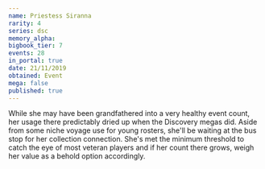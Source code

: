 ```yaml
---
name: Priestess Siranna
rarity: 4
series: dsc
memory_alpha:
bigbook_tier: 7
events: 28
in_portal: true
date: 21/11/2019
obtained: Event
mega: false
published: true
---
```


While she may have been grandfathered into a very healthy event count, her usage there predictably dried up when the Discovery megas did. Aside from some niche voyage use for young rosters, she'll be waiting at the bus stop for her collection connection. She's met the minimum threshold to catch the eye of most veteran players and if her count there grows, weigh her value as a behold option accordingly.

